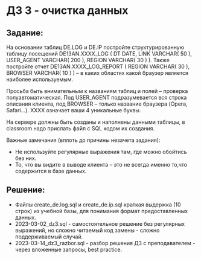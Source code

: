 # ДЗ 3 - очистка данных

## Задание:
На основании таблиц DE.LOG и DE.IP постройте структурированную таблицу посещений DE13AN.XXXX_LOG ( DT DATE, LINK VARCHAR( 50 ), USER_AGENT VARCHAR( 200 ), REGION VARCHAR( 30 ) ). Также постройте отчет DE13AN.XXXX_LOG_REPORT (
REGION VARCHAR( 30 ), BROWSER VARCHAR( 10 ) ) – в каких областях какой браузер является наиболее используемым.

Просьба быть внимательным к названиям таблиц и полей – проверка полуавтоматическая. Под USER_AGENT подразумевается вся строка описания клиента, под BROWSER – только название браузера (Opera, Safari…). XXXX означает ваши 4 уникальные буквы.

На сервере должны быть созданы и наполнены данными таблицы, в classroom надо прислать файл с SQL кодом их создания.

Важные замечания (вплоть до причины незачета задания):
- Не используйте регулярные выражения там, где можно обойтись без них.
- То, что вы видите в выводе клиента – это не всегда именно то,что содержится в базе данных.

## Решение:
- Файлы create_de.log.sql и create_de.ip.sql краткая выдержка (10 строк) из учебной базы, для понимания формат предоставленных данных.
- 2023-03-02_dz3.sql - самостоятельное решение без регулярных выражений, но сложно читаемый код замены - сложно поддерживаемый случай.
- 2023-03-14_dz3_razbor.sql - разбор решения ДЗ с преподавателем - через вложенные запросы, best practice.

